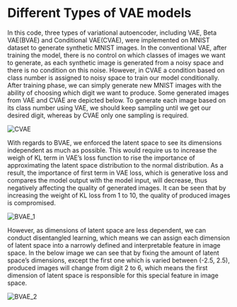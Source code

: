 # Different Types of VAE models 
In this code, three types of variational autoencoder, including VAE, Beta VAE(BVAE) and Conditional VAE(CVAE), were implemented on MNIST dataset to generate synthetic MNIST images. In the conventional VAE, after training the model, there is no control on which classes of images we want to generate, as each synthetic image is generated from a noisy space and there is no condition on this noise. However, in CVAE a condition based on class number is assigned to noisy space to train our model conditionally. After training phase, we can simply generate new MNIST images with the ability of choosing which digit we want to produce. Some generated images from VAE and CVAE are depicted below. To generate each image based on its class number using VAE, we should keep sampling until we get our desired digit, whereas by CVAE only one sampling is required.

![CVAE](https://github.com/ErshadHasanpour/Analysis-of-Different-VAE-models-based-on-MNIST-digits-/assets/96794427/8f698c17-f05c-484f-8295-869ba1471835)

With regards to BVAE, we enforced the latent space to see its dimensions independent as much as possible. This would require us to increase the weigh of KL term in VAE’s loss function to rise the importance of approximating the latent space distribution to the normal distribution. As a result, the importance of first term in VAE loss, which is generative loss and compares the model output with the model input, will decrease, thus negatively affecting the quality of generated images. It can be seen that by increasing the weight of KL loss from 1 to 10, the quality of produced images is compromised. 

![BVAE_1](https://github.com/ErshadHasanpour/Analysis-of-Different-VAE-models-based-on-MNIST-digits-/assets/96794427/2ec140e0-0df1-442e-bdd3-554ed8dd102d)

However, as dimensions of latent space are less dependent, we can conduct disentangled learning, which means we can assign each dimension of latent space into a narrowly defined and interpretable feature in image space. In the below image we can see that by fixing the amount of latent space’s dimensions, except the first one which is varied between (-2.5, 2.5), produced images will change from digit 2 to 6, which means the first dimension of latent space is responsible for this special feature in image space. 

![BVAE_2](https://github.com/ErshadHasanpour/Analysis-of-Different-VAE-models-based-on-MNIST-digits-/assets/96794427/d15f68c8-5438-492b-854e-698d89f969f8)

